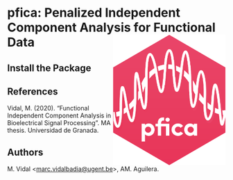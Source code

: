 pfica: Penalized Independent Component Analysis for Functional Data  <img src="man/figure/logo.png" align="right" height="300"/>
====================================================

## Install the Package

## References
Vidal, M. (2020). “Functional Independent Component Analysis in Bioelectrical Signal Processing”. MA thesis. Universidad de Granada.

## Authors
 M. Vidal <<marc.vidalbadia@ugent.be>>, AM. Aguilera.
